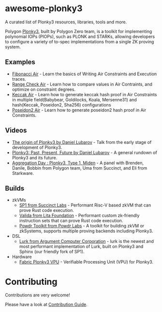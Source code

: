 # awesome-plonky3
A curated list of Plonky3 resources, libraries, tools and more.

Polygon [Plonky3](https://github.com/Plonky3/Plonky3), built by Polygon Zero team, is a toolkit for implementing polynomial IOPs (PIOPs), such as PLONK and STARKs, allowing developers to configure a variety of to-spec implementations from a single ZK proving system.

## Examples
- [Fibonacci Air](https://github.com/BrianSeong99/plonky3_fibonacci) - Learn the basics of Writing Air Constraints and Execution traces.
- [Range Check Air](https://github.com/BrianSeong99/plonky3_rangecheck) - Learn how to compare values in Air Contraints, and optimize on constraint degrees.
- [Keccak Air](https://github.com/Plonky3/Plonky3/tree/main/keccak-air) - Learn how to generate keccak hash proof in Air Constraints in multiple field(Babybear, Goldilocks, Koala, Mersenne31) and hash(Keccak, Poseidon2, Sha256) configurations
- [Poseidon2 Air](https://github.com/Plonky3/Plonky3/tree/main/poseidon2-air) - Learn how to generate poseidon2 hash proof in Air Constraints.

## Videos
- [The origin of Plonky3 by Daniel Lubarov](https://www.youtube.com/watch?v=giFA3UXbu_s) - Talk from the early stage of development of Plonky3.
- [Plonky3: Past, Present, Future by Daniel Lubarov](https://www.youtube.com/watch?v=203M0Q8iKso) - A general rundown of Plonky3 and its future.
- [Aggregation Day : Plonky3, Type 1, Miden](https://www.youtube.com/watch?v=j9KZixZqpAM) - A panel with Brenden, Danile, Bobbin from Polygon team, Uma from Succinct, and Eli from Starkware.

## Builds
- zkVMs
  - [SP1 from Succinct Labs](https://github.com/succinctlabs/sp1) - Performant Risc-V based zkVM that can prove Rust code execution.
  - [Valida from Lita Foundation](https://github.com/valida-xyz/valida) - Performant custom zk-friendly instruction sets that can prove Rust code execution.
  - [Powdr Toolkit from Powdr Labs](https://github.com/powdr-labs/powdr) - A toolkit for building zkVM or zkSystems, supports multiple proving backends including Plonky3.
- DSL
  - [Lurk from Argument Computer Corporation](https://github.com/argumentcomputer/lurk) - lurk is the newest and most performant implementation of Lurk, built on Plonky3 and Sphinx (our friendly fork of SP1).
- Hardware
  - [Fabric Plonky3 VPU](https://www.fabriccryptography.com/blog/polygon-plonky) - Verifiable Processing Unit (VPU) for Plonky3.

# Contributing
Contributions are very welcome!

Please have a look at [Contribution Guide](./contributing.md).

